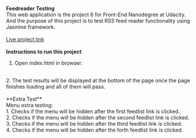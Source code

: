 **Feedreader Testing**
<br>
This web application is the project 6 for Front-End Nanodegree at Udacity. And the purpose of this project is to test RSS feed reader functionality using Jasmine framework.
<br>
<br>
[Live project link](http://macu123.github.io/frontend-nanodegree-feedreader/)
<br>
<br>
**Instructions to run this project**
<br>
1. Open index.html in browser.
<br>
2. The test results will be displayed at the bottom of the page once the page finishes loading and all of them will pass.
<br>
<br>
**Extra Test**
<br>
Menu extra testing:
<br>
1. Checks if the menu will be hidden after the first feedlist link is clicked.
<br>
2. Checks if the menu will be hidden after the second feedlist link is clicked.
<br>
3. Checks if the menu will be hidden after the third feedlist link is clicked.
<br>
4. Checks if the menu will be hidden after the forth feedlist link is clicked.
